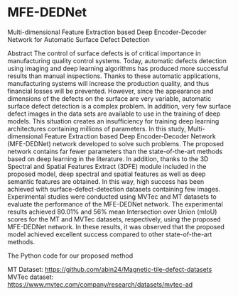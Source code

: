 # MFE-DEDNet
Multi-dimensional Feature Extraction based Deep Encoder-Decoder Network for Automatic Surface Defect Detection 


Abstract
The control of surface defects is of critical importance in manufacturing quality control systems. Today, automatic defects detection using imaging and deep learning algorithms has produced more successful results than manual inspections. Thanks to these automatic applications, manufacturing systems will increase the production quality, and thus financial losses will be prevented. However, since the appearance and dimensions of the defects on the surface are very variable, automatic surface defect detection is a complex problem. In addition, very few surface defect images in the data sets are available to use in the training of deep models. This situation creates an insufficiency for training deep learning architectures containing millions of parameters. In this study, Multi-dimensional Feature Extraction based Deep Encoder-Decoder Network (MFE-DEDNet) network developed to solve such problems. The proposed network contains far fewer parameters than the state-of-the-art methods based on deep learning in the literature. In addition, thanks to the 3D Spectral and Spatial Features Extract (3DFE) module included in the proposed model, deep spectral and spatial features as well as deep semantic features are obtained. In this way, high success has been achieved with surface-defect-detection datasets containing few images. Experimental studies were conducted using MVTec and MT datasets to evaluate the performance of the MFE-DEDNet network. The experimental results achieved 80.01% and 56% mean Intersection over Union (mIoU) scores for the MT and MVTec datasets, respectively, using the proposed MFE-DEDNet network. In these results, it was observed that the proposed model achieved excellent success compared to other state-of-the-art methods. 



The Python code for our proposed method


MT Dataset: https://github.com/abin24/Magnetic-tile-defect-datasets
MVTec dataset: https://www.mvtec.com/company/research/datasets/mvtec-ad
